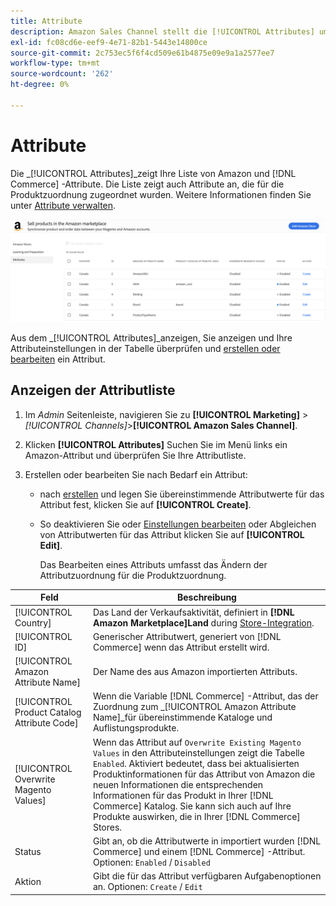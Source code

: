 ```yaml
---
title: Attribute
description: Amazon Sales Channel stellt die [!UICONTROL Attributes] um die Liste der Amazon- und Commerce-Attribute und ihre Zuordnung für die Produktzuordnung zu überwachen.
exl-id: fc08cd6e-eef9-4e71-82b1-5443e14800ce
source-git-commit: 2c753ec5f6f4cd509e61b4875e09e9a1a2577ee7
workflow-type: tm+mt
source-wordcount: '262'
ht-degree: 0%

---
```


# Attribute

Die _[!UICONTROL Attributes]_zeigt Ihre Liste von Amazon und [!DNL Commerce] -Attribute. Die Liste zeigt auch Attribute an, die für die Produktzuordnung zugeordnet wurden. Weitere Informationen finden Sie unter [Attribute verwalten](./managing-attributes.md).

![Attributansicht](assets/amazon-attributes-view.png)

Aus dem _[!UICONTROL Attributes]_anzeigen, Sie anzeigen und Ihre Attributeinstellungen in der Tabelle überprüfen und [erstellen oder bearbeiten](./creating-attributes.md) ein Attribut.

## Anzeigen der Attributliste

1. Im _Admin_ Seitenleiste, navigieren Sie zu **[!UICONTROL Marketing]** > _[!UICONTROL Channels]_>**[!UICONTROL Amazon Sales Channel]**.

1. Klicken **[!UICONTROL Attributes]** Suchen Sie im Menü links ein Amazon-Attribut und überprüfen Sie Ihre Attributliste.

1. Erstellen oder bearbeiten Sie nach Bedarf ein Attribut:

   - nach [erstellen](./creating-attributes.md#create-an-attribute) und legen Sie übereinstimmende Attributwerte für das Attribut fest, klicken Sie auf **[!UICONTROL Create]**.

   - So deaktivieren Sie oder [Einstellungen bearbeiten](./creating-attributes.md#edit-an-attribute) oder Abgleichen von Attributwerten für das Attribut klicken Sie auf **[!UICONTROL Edit]**.

      Das Bearbeiten eines Attributs umfasst das Ändern der Attributzuordnung für die Produktzuordnung.

| Feld | Beschreibung |
|--- |--- |
| [!UICONTROL Country] | Das Land der Verkaufsaktivität, definiert in  **[!DNL Amazon Marketplace]Land** during [Store-Integration](./store-integration.md). |
| [!UICONTROL ID] | Generischer Attributwert, generiert von [!DNL Commerce] wenn das Attribut erstellt wird. |
| [!UICONTROL Amazon Attribute Name] | Der Name des aus Amazon importierten Attributs. |
| [!UICONTROL Product Catalog Attribute Code] | Wenn die Variable [!DNL Commerce] -Attribut, das der Zuordnung zum _[!UICONTROL Amazon Attribute Name]_für übereinstimmende Kataloge und Auflistungsprodukte. |
| [!UICONTROL Overwrite Magento Values] | Wenn das Attribut auf `Overwrite Existing Magento Values` in den Attributeinstellungen zeigt die Tabelle `Enabled`. Aktiviert bedeutet, dass bei aktualisierten Produktinformationen für das Attribut von Amazon die neuen Informationen die entsprechenden Informationen für das Produkt in Ihrer [!DNL Commerce] Katalog. Sie kann sich auch auf Ihre Produkte auswirken, die in Ihrer [!DNL Commerce] Stores. |
| Status | Gibt an, ob die Attributwerte in importiert wurden [!DNL Commerce] und einem [!DNL Commerce] -Attribut. Optionen: `Enabled` / `Disabled` |
| Aktion | Gibt die für das Attribut verfügbaren Aufgabenoptionen an. Optionen: `Create` / `Edit` |

